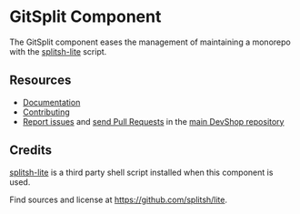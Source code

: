 GitSplit Component
=================

The GitSplit component eases the management of maintaining a monorepo with the
[splitsh-lite](https://github.com/splitsh/lite) script.

Resources
---------

  * [Documentation](#)
  * [Contributing](#)
  * [Report issues](https://github.com/opendevshop/devshop/issues) and
    [send Pull Requests](https://github.com/opendevshop/devshop/pulls)
    in the [main DevShop repository](https://github.com/opendevshop/devshop)

Credits
-------

[splitsh-lite](https://github.com/splitsh/lite) is a third party shell script installed when this component is used.
 
 Find sources and license at https://github.com/splitsh/lite.
